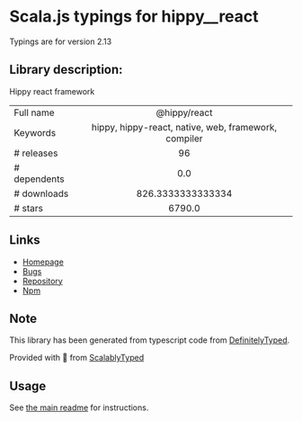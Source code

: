 
# Scala.js typings for hippy__react

Typings are for version 2.13

## Library description:
Hippy react framework

|                    |                 |
| ------------------ | :-------------: |
| Full name          | @hippy/react |
| Keywords           | hippy, hippy-react, native, web, framework, compiler |
| # releases         | 96 |
| # dependents       | 0.0 |
| # downloads        | 826.3333333333334 |
| # stars            | 6790.0 |

## Links
- [Homepage](https://hippyjs.org)
- [Bugs](https://github.com/Tencent/Hippy/issues)
- [Repository](https://github.com/Tencent/Hippy)
- [Npm](https://www.npmjs.com/package/%40hippy%2Freact)
    


## Note
This library has been generated from typescript code from [DefinitelyTyped](https://definitelytyped.org).

Provided with :purple_heart: from [ScalablyTyped](https://github.com/oyvindberg/ScalablyTyped)

## Usage
See [the main readme](../../readme.md) for instructions.


